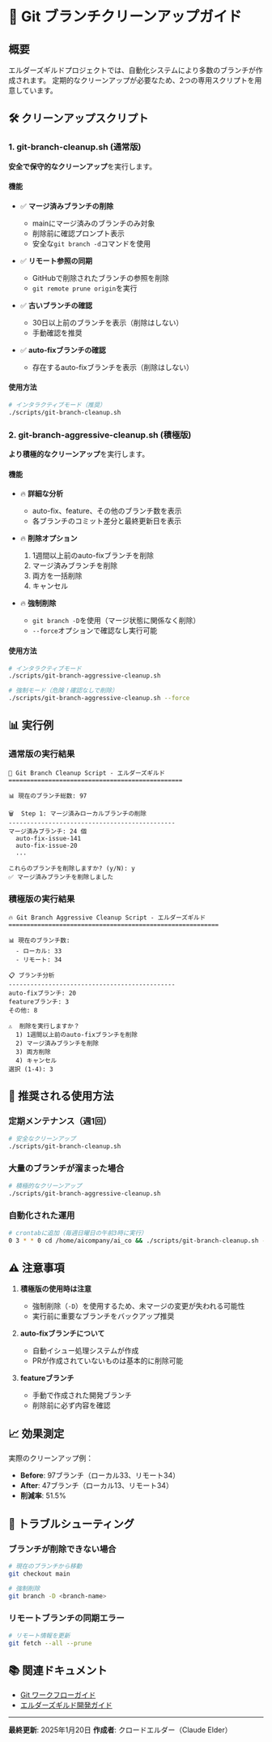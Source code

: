 # 🧹 Git ブランチクリーンアップガイド

## 概要
エルダーズギルドプロジェクトでは、自動化システムにより多数のブランチが作成されます。
定期的なクリーンアップが必要なため、2つの専用スクリプトを用意しています。

## 🛠️ クリーンアップスクリプト

### 1. git-branch-cleanup.sh (通常版)
**安全で保守的なクリーンアップ**を実行します。

#### 機能
- ✅ **マージ済みブランチの削除**
  - mainにマージ済みのブランチのみ対象
  - 削除前に確認プロンプト表示
  - 安全な`git branch -d`コマンドを使用

- ✅ **リモート参照の同期**
  - GitHubで削除されたブランチの参照を削除
  - `git remote prune origin`を実行

- ✅ **古いブランチの確認**
  - 30日以上前のブランチを表示（削除はしない）
  - 手動確認を推奨

- ✅ **auto-fixブランチの確認**
  - 存在するauto-fixブランチを表示（削除はしない）

#### 使用方法
```bash
# インタラクティブモード（推奨）
./scripts/git-branch-cleanup.sh
```

### 2. git-branch-aggressive-cleanup.sh (積極版)
**より積極的なクリーンアップ**を実行します。

#### 機能
- 🔥 **詳細な分析**
  - auto-fix、feature、その他のブランチ数を表示
  - 各ブランチのコミット差分と最終更新日を表示

- 🔥 **削除オプション**
  1. 1週間以上前のauto-fixブランチを削除
  2. マージ済みブランチを削除
  3. 両方を一括削除
  4. キャンセル

- 🔥 **強制削除**
  - `git branch -D`を使用（マージ状態に関係なく削除）
  - `--force`オプションで確認なし実行可能

#### 使用方法
```bash
# インタラクティブモード
./scripts/git-branch-aggressive-cleanup.sh

# 強制モード（危険！確認なしで削除）
./scripts/git-branch-aggressive-cleanup.sh --force
```

## 📊 実行例

### 通常版の実行結果
```
🧹 Git Branch Cleanup Script - エルダーズギルド
================================================

📊 現在のブランチ総数: 97

🗑️  Step 1: マージ済みローカルブランチの削除
----------------------------------------------
マージ済みブランチ: 24 個
  auto-fix-issue-141
  auto-fix-issue-20
  ...

これらのブランチを削除しますか? (y/N): y
✅ マージ済みブランチを削除しました
```

### 積極版の実行結果
```
🔥 Git Branch Aggressive Cleanup Script - エルダーズギルド
==========================================================

📊 現在のブランチ数:
  - ローカル: 33
  - リモート: 34

📋 ブランチ分析
----------------------------------------------
auto-fixブランチ: 20
featureブランチ: 3
その他: 8

⚠️  削除を実行しますか？
  1) 1週間以上前のauto-fixブランチを削除
  2) マージ済みブランチを削除
  3) 両方削除
  4) キャンセル
選択 (1-4): 3
```

## 🎯 推奨される使用方法

### 定期メンテナンス（週1回）
```bash
# 安全なクリーンアップ
./scripts/git-branch-cleanup.sh
```

### 大量のブランチが溜まった場合
```bash
# 積極的なクリーンアップ
./scripts/git-branch-aggressive-cleanup.sh
```

### 自動化された運用
```bash
# crontabに追加（毎週日曜日の午前3時に実行）
0 3 * * 0 cd /home/aicompany/ai_co && ./scripts/git-branch-cleanup.sh --auto
```

## ⚠️ 注意事項

1. **積極版の使用時は注意**
   - 強制削除（`-D`）を使用するため、未マージの変更が失われる可能性
   - 実行前に重要なブランチをバックアップ推奨

2. **auto-fixブランチについて**
   - 自動イシュー処理システムが作成
   - PRが作成されていないものは基本的に削除可能

3. **featureブランチ**
   - 手動で作成された開発ブランチ
   - 削除前に必ず内容を確認

## 📈 効果測定

実際のクリーンアップ例：
- **Before**: 97ブランチ（ローカル33、リモート34）
- **After**: 47ブランチ（ローカル13、リモート34）
- **削減率**: 51.5%

## 🔧 トラブルシューティング

### ブランチが削除できない場合
```bash
# 現在のブランチから移動
git checkout main

# 強制削除
git branch -D <branch-name>
```

### リモートブランチの同期エラー
```bash
# リモート情報を更新
git fetch --all --prune
```

## 📚 関連ドキュメント
- [Git ワークフローガイド](../GIT_WORKFLOW_GUIDE.md)
- [エルダーズギルド開発ガイド](../../CLAUDE.md)

---
**最終更新**: 2025年1月20日
**作成者**: クロードエルダー（Claude Elder）